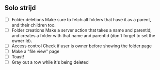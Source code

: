 ## Solo strijd

- [ ] Folder deletions
        Make sure to fetch all folders that have it as a parent,
        and their children too.
- [ ] Folder creations
        Make a server action that takes a name and parentId, and
        creates a folder with that name and parentId (don't
        forget to set the owner Id).
- [ ] Access control
        Check if user is owner before showing the folder page
- [ ] Make a "file view" page
- [ ] Toast! 
- [ ] Gray out a row while it's being deleted 